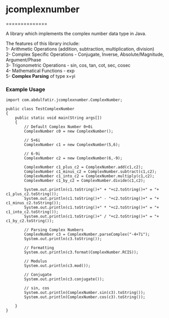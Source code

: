 # jcomplexnumber
==============

A library which implements the complex number data type in Java. 

The features of this library include:  
1- Arithmetic Operations (addition, subtraction, multiplication, division)  
2- Complex Specific Operations - Conjugate, Inverse, Absolute/Magnitude, Argument/Phase  
3- Trigonometric Operations - sin, cos, tan, cot, sec, cosec  
4- Mathematical Functions - exp  
5- **Complex Parsing** of type x+yi  


### Example Usage  

```
import com.abdulfatir.jcomplexnumber.ComplexNumber;

public class TestComplexNumber
{
	public static void main(String args[])
	{
		// Default Complex Number 0+0i
		ComplexNumber c0 = new ComplexNumber();

		// 5+6i
		ComplexNumber c1 = new ComplexNumber(5,6);

		// 6-9i
		ComplexNumber c2 = new ComplexNumber(6,-9);

		ComplexNumber c1_plus_c2 = ComplexNumber.add(c1,c2);
		ComplexNumber c1_minus_c2 = ComplexNumber.subtract(c1,c2);
		ComplexNumber c1_into_c2 = ComplexNumber.multiply(c1,c2);
		ComplexNumber c1_by_c2 = ComplexNumber.divide(c1,c2);

		System.out.println(c1.toString()+" + "+c2.toString()+" = "+ c1_plus_c2.toString());
		System.out.println(c1.toString()+" - "+c2.toString()+" = "+ c1_minus_c2.toString());
		System.out.println(c1.toString()+" * "+c2.toString()+" = "+ c1_into_c2.toString());
		System.out.println(c1.toString()+" / "+c2.toString()+" = "+ c1_by_c2.toString());

		// Parsing Complex Numbers
		ComplexNumber c3 = ComplexNumber.parseComplex("-4+7i");
		System.out.println(c3.toString());

		// Formatting
		System.out.println(c3.format(ComplexNumber.RCIS));

		// Modulus
		System.out.println(c3.mod());

		// Conjugate
		System.out.println(c3.conjugate());

		// sin, cos
		System.out.println(ComplexNumber.sin(c3).toString());
		System.out.println(ComplexNumber.cos(c3).toString());
					
	}
}
```

